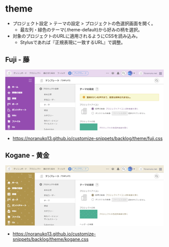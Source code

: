 # theme

- プロジェクト設定 > テーマの設定 > プロジェクトの色選択画面を開く。
  - 最左列・緑色のテーマ(.theme-default)から好みの柄を選択。
- 対象のプロジェクトのURLに適用されるようにCSSを読み込み。
  - Stylusであれば『正規表現に一致するURL』で調整。


## Fuji - 藤

![Image](images/fuji.png)

- https://noranuko13.github.io/customize-snippets/backlog/theme/fuji.css


## Kogane - 黄金

![Image](images/kogane.png)

- https://noranuko13.github.io/customize-snippets/backlog/theme/kogane.css
